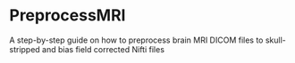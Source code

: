 # PreprocessMRI
A step-by-step guide on how to preprocess brain MRI DICOM files to skull-stripped and bias field corrected Nifti files
